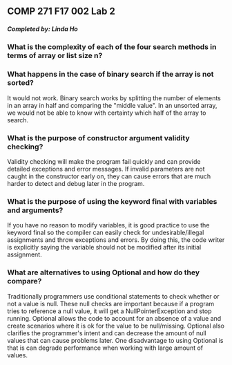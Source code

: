 
## COMP 271 F17 002 Lab 2

##### Completed by: Linda Ho

### What is the complexity of each of the four search methods in terms of array or list size n?

### What happens in the case of binary search if the array is not sorted?

It would not work. Binary search works by splitting the number of elements in an array in half and comparing the "middle value". In an unsorted array, we would not be able to know with certainty which half of the array to search. 

### What is the purpose of constructor argument validity checking?

Validity checking will make the program fail quickly and can provide detailed exceptions and error messages. If invalid parameters are not caught in the constructor early on, they can cause errors that are much harder to detect and debug later in the program.


### What is the purpose of using the keyword final with variables and arguments?

If you have no reason to modify variables, it is good practice to use the keyword final so the compiler can easily check for undesirable/illegal assignments and throw exceptions and errors. By doing this, the code writer is explicitly saying the variable should not be modified after its initial assignment.


### What are alternatives to using Optional and how do they compare?

Traditionally programmers use conditional statements to check whether or not a value is null. These null checks are important because if a program tries to reference a null value, it will get a NullPointerException and stop running. Optional allows the code to account for an absence of a value and create scenarios where it is ok for the value to be null/missing. Optional also clarifies the programmer's intent and can decrease the amount of null values that can cause problems later. One disadvantage to using Optional is that is can degrade performance when working with large amount of values.